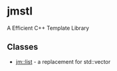 # jmstl
A Efficient C++ Template Library


## Classes

* [jm::list](./include/list.hpp)  - a replacement for std::vector
